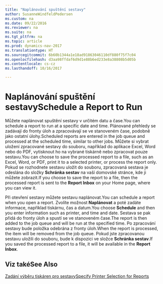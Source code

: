 ```yaml
---
title: "Naplánování spuštění sestavy"
author: SusanneWindfeldPedersen
ms.custom: na
ms.date: 09/22/2016
ms.reviewer: na
ms.suite: na
ms.tgt_pltfrm: na
ms.topic: article
ms.prod: dynamics-nav-2017
ms.translationtype: HT
ms.sourcegitcommit: 6b60b1344a1e18ad91863046110df880f75f7c04
ms.openlocfilehash: d3aa98ffdaf6d9d1e88b6ed233e8a38808b5d05b
ms.contentlocale: cs-cz
ms.lasthandoff: 10/16/2017

---
```

    
# <a name="schedule-a-report-to-run"></a><span data-ttu-id="ae29f-102">Naplánování spuštění sestavy</span><span class="sxs-lookup"><span data-stu-id="ae29f-102">Schedule a Report to Run</span></span>
<span data-ttu-id="ae29f-103">Můžete naplánovat spuštění sestavy v určitém datu a čase.</span><span class="sxs-lookup"><span data-stu-id="ae29f-103">You can schedule a report to run at a specific date and time.</span></span> <span data-ttu-id="ae29f-104">Plánované přehledy se zadávají do fronty úloh a zpracovávají se ve stanoveném čase, podobně jako ostatní úlohy.</span><span class="sxs-lookup"><span data-stu-id="ae29f-104">Scheduled reports are entered in the job queue and processed at the scheduled time, similar to other jobs.</span></span> <span data-ttu-id="ae29f-105">Můžete si vybrat uložení zpracované sestavy do souboru, například do aplikace Excel, Word nebo do PDF, vytisknout ho na vybrané tiskárně nebo zpracovat pouze sestavu.</span><span class="sxs-lookup"><span data-stu-id="ae29f-105">You can choose to save the processed report to a file, such as an Excel, Word, or PDF, print it to a selected printer, or process the report only.</span></span> <span data-ttu-id="ae29f-106">Pokud se rozhodnete sestavu uložit do souboru, zpracovaná sestava je odeslána do složky **Schránka sestav** na vaší domovské stránce, kde ji můžete zobrazit.</span><span class="sxs-lookup"><span data-stu-id="ae29f-106">If you choose to save the report to a file, then the processed report is sent to the **Report Inbox** on your Home page, where you can view it.</span></span> 

<span data-ttu-id="ae29f-107">Při otevření sestavy můžete sestavu naplánovat.</span><span class="sxs-lookup"><span data-stu-id="ae29f-107">You can schedule a report when you open a report.</span></span> <span data-ttu-id="ae29f-108">Zvolíte možnost **Naplánovat** a poté zadáte informace, například tiskárnu, čas a datum.</span><span class="sxs-lookup"><span data-stu-id="ae29f-108">You choose **Schedule** and then you enter information such as printer, and time and date.</span></span> <span data-ttu-id="ae29f-109">Sestava se pak přidá do fronty úloh a spustí se ve stanoveném čase.</span><span class="sxs-lookup"><span data-stu-id="ae29f-109">The report is then added to the job queue and will be run at the specified time.</span></span> <span data-ttu-id="ae29f-110">Po zpracování sestavy bude položka odebrána z fronty úloh.</span><span class="sxs-lookup"><span data-stu-id="ae29f-110">When the report is processed, the item will be removed from the job queue.</span></span> <span data-ttu-id="ae29f-111">Pokud jste zpracovanou sestavu uložili do souboru, bude k dispozici ve složce **Schránka sestav**.</span><span class="sxs-lookup"><span data-stu-id="ae29f-111">If you saved the processed report to a file, it will be available in the **Report Inbox**.</span></span>

## <a name="see-also"></a><span data-ttu-id="ae29f-112">Viz také</span><span class="sxs-lookup"><span data-stu-id="ae29f-112">See Also</span></span>
[<span data-ttu-id="ae29f-113">Zadání výběru tiskáren pro sestavy</span><span class="sxs-lookup"><span data-stu-id="ae29f-113">Specify Printer Selection for Reports</span></span>](ui-specify-printer-selection-reports.md) 

 



